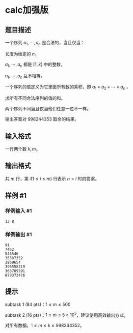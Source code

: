 # calc加强版

## 题目描述

一个序列 $a_1,\cdots,a_n$ 是合法的，当且仅当：

长度为给定的 $n$。

$a_1,\cdots,a_n$ 都是 $[1,k]$ 中的整数。

$a_1,\cdots,a_n$ 互不相等。

一个序列的值定义为它里面所有数的乘积，即 $a_1\times a_2\times\cdots\times a_n$ 。

求所有不同合法序列的值的和。

两个序列不同当且仅当他们任意一位不一样。

输出答案对 $998244353$ 取余的结果。

## 输入格式

一行两个数 $k,m$。

## 输出格式

共 $m$ 行，第 $i(1\le i\le m)$ 行表示 $n=i$ 时的答案。

## 样例 #1

### 样例输入 #1
```
13 8
```

### 样例输出 #1

```
91
7462
546546
35387352
3869654
396558319
363789591
879373476
```

## 提示

$\text{subtask 1 (84 pts)}$：$1\le m\le 500$

$\text{subtask 2 (16 pts)}$：$1\le m\le 5\times 10^5$，建议使用高效输出方式。

对所有数据，$1\le m\le k\le 998244352$。
